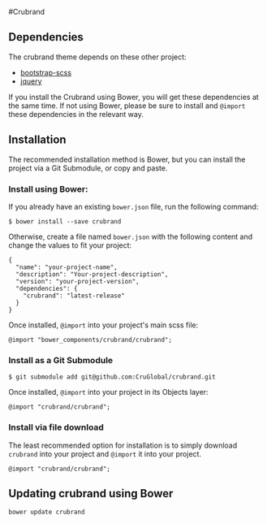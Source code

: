 #Crubrand

## Dependencies

The crubrand theme depends on these other project:

* [bootstrap-scss](https://github.com/twbs/bootstrap-sass)
* [jquery](https://github.com/jquery/jquery)

If you install the Crubrand using Bower, you will get these dependencies at
the same time. If not using Bower, please be sure to install and `@import` these
dependencies in the relevant way.

## Installation

The recommended installation method is Bower, but you can install the project via a Git Submodule, or copy and paste.

### Install using Bower:

If you already have an existing `bower.json` file, run the following command:

    $ bower install --save crubrand

Otherwise, create a file named `bower.json` with the following content and change the values to fit your project:

    {
      "name": "your-project-name",
      "description": "Your-project-description",
      "version": "your-project-version",
      "dependencies": {
        "crubrand": "latest-release"
      }
    }

Once installed, `@import` into your project's main scss file:

    @import "bower_components/crubrand/crubrand";

### Install as a Git Submodule

    $ git submodule add git@github.com:CruGlobal/crubrand.git

Once installed, `@import` into your project in its Objects layer:

    @import "crubrand/crubrand";

### Install via file download

The least recommended option for installation is to simply download
`crubrand` into your project and `@import` it into your project.

    @import "crubrand/crubrand";

## Updating crubrand using Bower

    bower update crubrand
